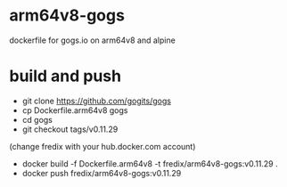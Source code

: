 # arm64v8-gogs
dockerfile for gogs.io on arm64v8 and alpine

# build and push

* git clone https://github.com/gogits/gogs
* cp Dockerfile.arm64v8 gogs
* cd gogs
* git checkout tags/v0.11.29


(change fredix with your hub.docker.com account)

* docker build -f Dockerfile.arm64v8 -t fredix/arm64v8-gogs:v0.11.29 .
* docker push fredix/arm64v8-gogs:v0.11.29
